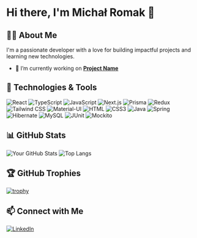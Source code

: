 # Hi there, I'm Michał Romak 👋

## 👨‍💻 About Me

I'm a passionate developer with a love for building impactful projects and learning new technologies.

- 🔭 I’m currently working on **[Project Name](https://github.com/MrBlaBlak/Ranking_system_fullstack_nextjs)**

## 🔧 Technologies & Tools

![React](https://img.shields.io/badge/-React-333333?style=flat&logo=react)
![TypeScript](https://img.shields.io/badge/-TypeScript-333333?style=flat&logo=typescript)
![JavaScript](https://img.shields.io/badge/-JavaScript-333333?style=flat&logo=javascript)
![Next.js](https://img.shields.io/badge/-Next.js-333333?style=flat&logo=next.js)
![Prisma](https://img.shields.io/badge/-Prisma-333333?style=flat&logo=prisma)
![Redux](https://img.shields.io/badge/-Redux-333333?style=flat&logo=redux)
![Tailwind CSS](https://img.shields.io/badge/-Tailwind%20CSS-333333?style=flat&logo=tailwind-css)
![Material-UI](https://img.shields.io/badge/-Material--UI-333333?style=flat&logo=material-ui)
![HTML](https://img.shields.io/badge/-HTML-333333?style=flat&logo=html5)
![CSS3](https://img.shields.io/badge/-CSS3-333333?style=flat&logo=css3)
![Java](https://img.shields.io/badge/-Java-333333?style=flat&logo=java)
![Spring](https://img.shields.io/badge/-Spring-333333?style=flat&logo=spring)
![Hibernate](https://img.shields.io/badge/-Hibernate-333333?style=flat&logo=hibernate)
![MySQL](https://img.shields.io/badge/-MySQL-333333?style=flat&logo=mysql)
![JUnit](https://img.shields.io/badge/-JUnit-333333?style=flat&logo=junit5)
![Mockito](https://img.shields.io/badge/-Mockito-333333?style=flat&logo=mockito)

## 📊 GitHub Stats

![Your GitHub Stats](https://github-readme-stats.vercel.app/api?username=MrBlaBlak&show_icons=true&hide_border=true)
![Top Langs](https://github-readme-stats.vercel.app/api/top-langs/?username=MrBlaBlak&layout=compact&hide_border=true)

## 🏆 GitHub Trophies

[![trophy](https://github-profile-trophy.vercel.app/?username=MrBlaBlak&theme=onedark&row=1&column=7)](https://github.com/ryo-ma/github-profile-trophy)

## 📫 Connect with Me

[![LinkedIn](https://img.shields.io/badge/-LinkedIn-0077B5?style=flat&logo=linkedin&logoColor=white)](https://linkedin.com/in/michalromak)


